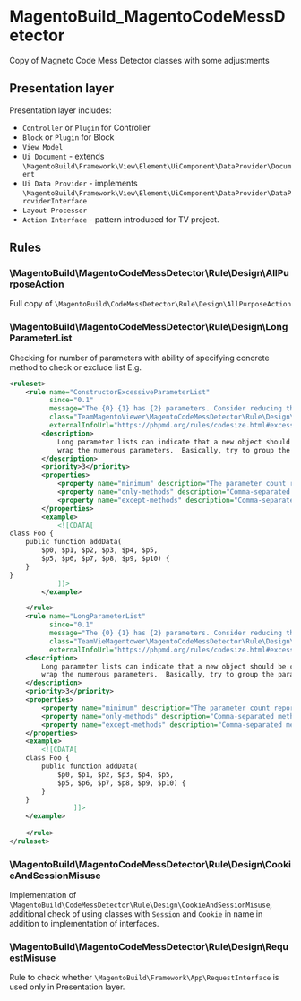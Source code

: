 # MagentoBuild_MagentoCodeMessDetector

Copy of Magneto Code Mess Detector classes with some adjustments

## Presentation layer

Presentation layer includes:

* `Controller` or `Plugin` for Controller
* `Block` or `Plugin` for Block
* `View Model`
* `Ui Document` - extends `\MagentoBuild\Framework\View\Element\UiComponent\DataProvider\Document`
* `Ui Data Provider` - implements `\MagentoBuild\Framework\View\Element\UiComponent\DataProvider\DataProviderInterface`
* `Layout Processor`
* `Action Interface` - pattern introduced for TV project. 

## Rules

### \MagentoBuild\MagentoCodeMessDetector\Rule\Design\AllPurposeAction

Full copy of `\MagentoBuild\CodeMessDetector\Rule\Design\AllPurposeAction`

### \MagentoBuild\MagentoCodeMessDetector\Rule\Design\LongParameterList

Checking for number of parameters with ability of specifying concrete method to check or exclude list
E.g.
```xml
<ruleset>
    <rule name="ConstructorExcessiveParameterList"
          since="0.1"
          message="The {0} {1} has {2} parameters. Consider reducing the number of parameters to less than {3}."
          class="TeamMagentoViewer\MagentoCodeMessDetector\Rule\Design\LongParameterList"
          externalInfoUrl="https://phpmd.org/rules/codesize.html#excessiveparameterlist">
        <description>
            Long parameter lists can indicate that a new object should be created to
            wrap the numerous parameters.  Basically, try to group the parameters together.
        </description>
        <priority>3</priority>
        <properties>
            <property name="minimum" description="The parameter count reporting threshold" value="15"/>
            <property name="only-methods" description="Comma-separated methods for which rule will be applied" value="__construct"/>
            <property name="except-methods" description="Comma-separated methods for which rule won't applied" value=""/>
        </properties>
        <example>
            <![CDATA[
class Foo {
    public function addData(
        $p0, $p1, $p2, $p3, $p4, $p5,
        $p5, $p6, $p7, $p8, $p9, $p10) {
    }
}
            ]]>
        </example>

    </rule>
    <rule name="LongParameterList"
          since="0.1"
          message="The {0} {1} has {2} parameters. Consider reducing the number of parameters to less than {3}."
          class="TeamVieMagentower\MagentoCodeMessDetector\Rule\Design\LongParameterList"
          externalInfoUrl="https://phpmd.org/rules/codesize.html#excessiveparameterlist">
    <description>
        Long parameter lists can indicate that a new object should be created to
        wrap the numerous parameters.  Basically, try to group the parameters together.
    </description>
    <priority>3</priority>
    <properties>
        <property name="minimum" description="The parameter count reporting threshold" value="4"/>
        <property name="only-methods" description="Comma-separated methods for which rule will be applied" value=""/>
        <property name="except-methods" description="Comma-separated methods for which rule won't applied" value="__construct"/>
    </properties>
    <example>
        <![CDATA[
    class Foo {
        public function addData(
            $p0, $p1, $p2, $p3, $p4, $p5,
            $p5, $p6, $p7, $p8, $p9, $p10) {
        }
    }
                ]]>
    </example>
    
    </rule>
</ruleset>
```

### \MagentoBuild\MagentoCodeMessDetector\Rule\Design\CookieAndSessionMisuse

Implementation of `\MagentoBuild\CodeMessDetector\Rule\Design\CookieAndSessionMisuse`, additional check of using
classes with `Session` and `Cookie` in name in addition to implementation of interfaces.

### \MagentoBuild\MagentoCodeMessDetector\Rule\Design\RequestMisuse

Rule to check whether `\MagentoBuild\Framework\App\RequestInterface` is used only in Presentation layer.
